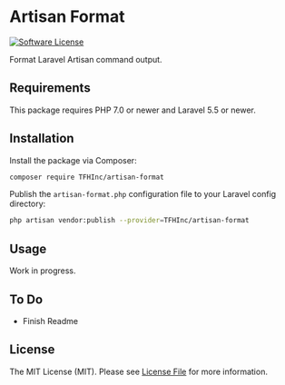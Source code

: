 # Artisan Format

[![Software License](https://img.shields.io/badge/license-MIT-brightgreen.svg?style=flat-square)](LICENSE.md)

Format Laravel Artisan command output.

## Requirements

This package requires PHP 7.0 or newer and Laravel 5.5 or newer.

## Installation

Install the package via Composer:

``` bash
composer require TFHInc/artisan-format
```

Publish the `artisan-format.php` configuration file to your Laravel config directory:

``` bash
php artisan vendor:publish --provider=TFHInc/artisan-format
```

## Usage

Work in progress.

## To Do

- Finish Readme

## License

The MIT License (MIT). Please see [License File](LICENSE) for more information.
